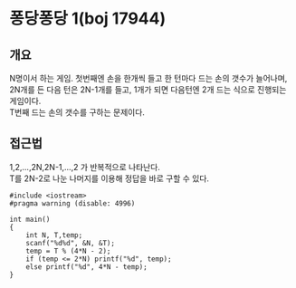 # 퐁당퐁당 1(boj 17944)
## 개요
N명이서 하는 게임. 첫번째엔 손을 한개씩 들고 한 턴마다 드는 손의 갯수가 늘어나며, 2N개를 든 다음 턴은 2N-1개를 들고, 1개가 되면 다음턴엔 2개 드는 식으로 진행되는 게임이다.<br/>
T번째 드는 손의 갯수를 구하는 문제이다.

## 접근법
1,2,...,2N,2N-1,...,2 가 반복적으로 나타난다. <br/>
T를 2N-2로 나눈 나머지를 이용해 정답을 바로 구할 수 있다.

~~~
#include <iostream>
#pragma warning (disable: 4996)

int main()
{
	int N, T,temp;
	scanf("%d%d", &N, &T);
	temp = T % (4*N - 2);
	if (temp <= 2*N) printf("%d", temp);
	else printf("%d", 4*N - temp);
}
~~~
